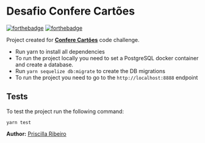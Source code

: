 # Desafio Confere Cartões

[![forthebadge](https://forthebadge.com/images/badges/made-with-javascript.svg)](https://nodejs.org/en/)
[![forthebadge](https://forthebadge.com/images/badges/check-it-out.svg)](https://prscribeiro.com)

Project created for [**Confere Cartões**](https://www.conferecartoes.com.br/) code challenge.

- Run yarn to install all dependencies
- To run the project locally you need to set a PostgreSQL docker container and create a database.
- Run ``yarn sequelize db:migrate`` to create the DB migrations
- To run the project you need to go to the ``http://localhost:8888`` endpoint


## Tests

To test the project run the following command:
```
yarn test
```


**Author:** [Priscilla Ribeiro](https://prscribeiro.com)
